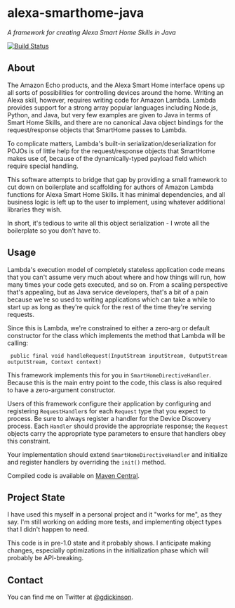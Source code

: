 # alexa-smarthome-java

_A framework for creating Alexa Smart Home Skills in Java_

[![Build Status](https://travis-ci.org/gdickinson/alexa-smarthome-java.svg?branch=master)](https://travis-ci.org/gdickinson/alexa-smarthome-java)

## About
The Amazon Echo products, and the Alexa Smart Home interface opens up all sorts of possibilities for controlling devices
around the home. Writing an Alexa skill, however, requires writing code for Amazon Lambda. Lambda provides support for
a strong array popular languages including Node.js, Python, and Java, but very few examples are given to 
Java in terms of Smart Home Skills, and there are no canonical Java object bindings for the request/response objects
that SmartHome passes to Lambda.

To complicate matters, Lambda's built-in serialization/deserialization for POJOs is of little help for the
request/response objects that SmartHome makes use of, because of the dynamically-typed payload field which require
special handling.

This software attempts to bridge that gap by providing a small framework to cut down on boilerplate and
scaffolding for authors of Amazon Lambda functions for Alexa Smart Home Skills. It has minimal dependencies, and all
business logic is left up to the user to implement, using whatever additional libraries they wish.

In short, it's tedious to write all this object serialization - I wrote all the boilerplate so you don't have to.

## Usage
Lambda's execution model of completely stateless application code means that you can't assume very much about where and
how things will run, how many times your code gets executed, and so on. From a scaling perspective that's appealing, but
as Java service developers, that's a bit of a pain because we're so used to writing applications which can take a
while to start up as long as they're quick for the rest of the time they're serving requests.

Since this is Lambda, we're constrained to either a zero-arg or default constructor for the class which implements the
method that Lambda will be calling:
     
     public final void handleRequest(InputStream inputStream, OutputStream outputStream, Context context)

This framework implements this for you in `SmartHomeDirectiveHandler`. Because this is the main entry point to the
code, this class is also required to have a zero-argument constructor.

Users of this framework configure their application by configuring and registering `RequestHandler`s for each `Request`
type that you expect to process. Be sure to always register a handler for the Device Discovery process. Each `Handler`
should provide the appropriate response; the `Request` objects carry the appropriate type parameters to ensure that
handlers obey this constraint. 

Your implementation should extend `SmartHomeDirectiveHandler` and initialize and register handlers by overriding the `init()` method.

Compiled code is available on [Maven Central](https://search.maven.org/#artifactdetails%7Cuk.co.gdickinson%7Calexa-smarthome-java%7C0.1%7Cjar). 

## Project State
I have used this myself in a personal project and it "works for me", as they say. I'm still working on adding more tests,
and implementing object types that I didn't happen to need.

This code is in pre-1.0 state and it probably shows. I anticipate making changes, especially optimizations in the
initialization phase which will probably be API-breaking.

## Contact
You can find me on Twitter at [@gdickinson](http://twitter.com/gdickinson).
